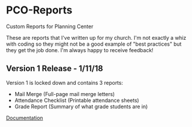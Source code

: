 # PCO-Reports
Custom Reports for Planning Center

These are reports that I've written up for my church. I'm not exactly a whiz with coding so they might not be a good example of "best practices" but they get the job done. I'm always happy to receive feedback!

## Version 1 Release - 1/11/18
Version 1 is locked down and contains 3 reports:
* Mail Merge (Full-page mail merge letters)
* Attendance Checklist (Printable attendance sheets)
* Grade Report (Summary of what grade students are in)

[Documentation](docs/)

